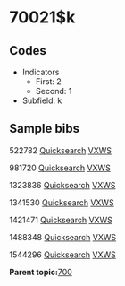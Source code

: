 # 70021$k

## Codes

-   Indicators
    -   First: 2
    -   Second: 1
-   Subfield: k

## Sample bibs

522782 [Quicksearch](https://search.library.yale.edu/catalog/522782) [VXWS](http://prodorbis.library.yale.edu:7014/vxws/GetHoldingsService?bibId=522782)

981720 [Quicksearch](https://search.library.yale.edu/catalog/981720) [VXWS](http://prodorbis.library.yale.edu:7014/vxws/GetHoldingsService?bibId=981720)

1323836 [Quicksearch](https://search.library.yale.edu/catalog/1323836) [VXWS](http://prodorbis.library.yale.edu:7014/vxws/GetHoldingsService?bibId=1323836)

1341530 [Quicksearch](https://search.library.yale.edu/catalog/1341530) [VXWS](http://prodorbis.library.yale.edu:7014/vxws/GetHoldingsService?bibId=1341530)

1421471 [Quicksearch](https://search.library.yale.edu/catalog/1421471) [VXWS](http://prodorbis.library.yale.edu:7014/vxws/GetHoldingsService?bibId=1421471)

1488348 [Quicksearch](https://search.library.yale.edu/catalog/1488348) [VXWS](http://prodorbis.library.yale.edu:7014/vxws/GetHoldingsService?bibId=1488348)

1544296 [Quicksearch](https://search.library.yale.edu/catalog/1544296) [VXWS](http://prodorbis.library.yale.edu:7014/vxws/GetHoldingsService?bibId=1544296)

**Parent topic:**[700](../../tags/700/700.md)

